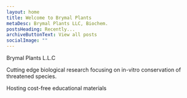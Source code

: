 ```yaml
---
layout: home
title: Welcome to Brymal Plants 
metaDesc: Brymal Plants LLC, Biochem.
postsHeading: Recently...
archiveButtonText: View all posts
socialImage: ""
---
```

Brymal Plants L.L.C 

Cutting edge biological research focusing on in-vitro conservation of threatened species.

Hosting cost-free educational materials
